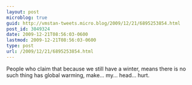 ```yaml
---
layout: post
microblog: true
guid: http://vmstan-tweets.micro.blog/2009/12/21/6895253854.html
post_id: 3049324
date: 2009-12-21T08:56:03-0600
lastmod: 2009-12-21T08:56:03-0600
type: post
url: /2009/12/21/6895253854.html
---
```

People who claim that because we still have a winter, means there is no such thing has global warming, make... my... head... hurt.
